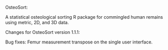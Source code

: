 OsteoSort:

A statistical osteological sorting R package for commingled human remains using metric, 2D, and 3D data.

Changes for OsteoSort version 1.1.1:

Bug fixes:
Femur measurement transpose on the single user interface.
